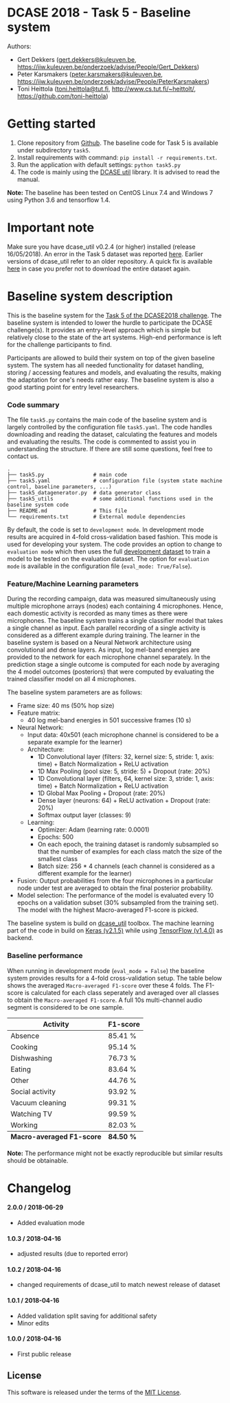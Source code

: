 # DCASE 2018 - Task 5 - Baseline system

Authors:

- Gert Dekkers (<gert.dekkers@kuleuven.be>, <https://iiw.kuleuven.be/onderzoek/advise/People/Gert_Dekkers>)
- Peter Karsmakers (<peter.karsmakers@kuleuven.be>, <https://iiw.kuleuven.be/onderzoek/advise/People/PeterKarsmakers>)
- Toni Heittola (<toni.heittola@tut.fi>, <http://www.cs.tut.fi/~heittolt/>, <https://github.com/toni-heittola>)


Getting started
===============


1. Clone repository from [Github](https://github.com/DCASE-REPO/dcase2018_baseline). The baseline code for Task 5 is available under subdirectory `task5`.
2. Install requirements with command: ``pip install -r requirements.txt``. 
3. Run the application with default settings: ``python task5.py``
4. The code is mainly using the [DCASE util](https://dcase-repo.github.io/dcase_util/) library. It is advised to read the manual.


**Note:** The baseline has been tested on CentOS Linux 7.4 and Windows 7 using Python 3.6 and tensorflow 1.4. 

Important note
==============
Make sure you have dcase\_util v0.2.4 (or higher) installed (release 16/05/2018). An error in the Task 5 dataset was reported [here](https://groups.google.com/forum/#!topic/dcase-discussions/iDh4M-RMy8U). Earlier versions of dcase_util refer to an older repository. A quick fix is available [here](https://www.dropbox.com/s/309gqi58549v7yu/task5_dataset_fix_20180514.zip?dl=0) in case you prefer not to download the entire dataset again.


Baseline system description
==================

This is the baseline system for the [Task 5 of the DCASE2018 challenge](http://dcase.community/challenge2018/task-monitoring-domestic-activities). The baseline system is intended to lower the hurdle to participate the DCASE challenge(s). It provides an entry-level approach which is simple but relatively close to the state of the art systems. High-end performance is left for the challenge participants to find.

Participants are allowed to build their system on top of the given baseline system. The system has all needed functionality for dataset handling, storing / accessing features and models, and evaluating the results, making the adaptation for one's needs rather easy. The baseline system is also a good starting point for entry level researchers.

### Code summary
The file `task5.py` contains the main code of the baseline system and is largely controlled by the configuration file `task5.yaml`. The code handles downloading and reading the dataset, calculating the features and models and evaluating the results. The code is commented to assist you in understanding the structure. If there are still some questions, feel free to contact us. 

    .
    ├── task5.py            	# main code
    ├── task5.yaml         		# configuration file (system state machine control, baseline parameters, ...)
    ├── task5_datagenerator.py  # data generator class
    ├── task5_utils             # some additional functions used in the baseline system code
    ├── README.md               # This file
    └── requirements.txt        # External module dependencies 

By default, the code is set to `development mode`. In development mode results are acquired in 4-fold cross-validation based fashion. This mode is used for developing your system. The code provides an option to change to `evaluation mode` which then uses the full [development dataset](https://zenodo.org/record/1247102) to train a model to be tested on the evaluation dataset. The option for `evaluation mode` is available in the configuration file (`eval_mode: True/False`).


### Feature/Machine Learning parameters

During the recording campaign, data was measured simultaneously using multiple microphone arrays (nodes) each containing 4 microphones.  Hence, each domestic activity is recorded as many times as there were microphones.  The baseline system trains a single classifier model that takes a single channel as input.  Each parallel recording of a single activity is considered as a different example during training. The learner in the baseline system is based on a Neural Network architecture using convolutional and dense layers. As input, log mel-band energies are provided to the network for each microphone channel separately. In the prediction stage a single outcome is computed for each node by averaging the 4 model outcomes (posteriors) that were computed by evaluating the trained classifier model on all 4 microphones.

The baseline system parameters are as follows:

- Frame size: 40 ms (50% hop size)
- Feature matrix: 
	- 40 log mel-band energies in 501 successive frames (10 s)
- Neural Network:
	- Input data: 40x501 (each microphone channel is considered to be a separate example for the learner)
	- Architecture:
		- 1D Convolutional layer (filters: 32, kernel size: 5, stride: 1, axis: time) + Batch Normalization + ReLU activation
		- 1D Max Pooling (pool size: 5, stride: 5) + Dropout (rate: 20%)
		- 1D Convolutional layer (filters, 64, kernel size: 3, stride: 1, axis: time) + Batch Normalization + ReLU activation
		- 1D Global Max Pooling + Dropout (rate: 20%)
		- Dense layer (neurons: 64) + ReLU activation + Dropout (rate: 20%)
		- Softmax output layer (classes: 9)
	- Learning:
		- Optimizer: Adam (learning rate: 0.0001)
		- Epochs: 500
		- On each epoch, the training dataset is randomly subsampled so that the number of examples for each class match the size of the smallest class
		- Batch size: 256 * 4 channels (each channel is considered as a different example for the learner)
- Fusion: Output probabilities from the four microphones in a particular node under test are averaged to obtain the final posterior probability.
- Model selection: The performance of the model is evaluated every 10 epochs on a validation subset (30% subsampled from the training set). The model with the highest Macro-averaged F1-score is picked.

The baseline system is build on [dcase_util](https://github.com/DCASE-REPO/dcase_util) toolbox. The machine learning part of the code in build on [Keras (v2.1.5)](https://keras.io/) while using [TensorFlow (v1.4.0)](https://www.tensorflow.org/) as backend.

### Baseline performance
When running in development mode (`eval_mode = False`) the baseline system provides results for a 4-fold cross-validation setup. The table below shows the averaged `Macro-averaged F1-score` over these 4 folds. The F1-score is calculated for each class seperately and averaged over all classes to obtain the `Macro-averaged F1-score`. A full 10s multi-channel audio segment is considered to be one sample.

<div class="table-responsive col-md-6">
<table class="table table-striped">
    <thead>
        <tr>
            <th>Activity</th>
            <th class="col-md-3">F1-score</th>
        </tr>
    </thead>
    <tbody>
        <tr>
            <td>Absence</td>
            <td>85.41 %</td>
        </tr>
        <tr>
            <td>Cooking</td>
            <td>95.14 %</td>
        </tr>
        <tr>
            <td>Dishwashing</td>
            <td>76.73 %</td>
        </tr>
        <tr>
            <td>Eating</td>
            <td>83.64 %</td>
        </tr>
        <tr>
            <td>Other</td>
            <td>44.76 %</td>
        </tr>  
        <tr>
            <td>Social activity</td>
            <td>93.92 %</td>
        </tr>
        <tr>
            <td>Vacuum cleaning</td>
            <td>99.31 %</td>
        </tr> 
        <tr>
            <td>Watching TV</td>
            <td>99.59 %</td>
        </tr>
        <tr>
            <td>Working</td>
            <td>82.03 %</td>
        </tr>                                                                 
    </tbody>
    <tfoot>
        <tr>
            <td><strong>Macro-averaged F1-score</strong></td>
            <td><strong>84.50 %</strong></td>
        </tr>
    </tfoot>
</table>
</div>
<div class="clearfix"></div>

**Note:** The performance might not be exactly reproducible but similar results should be obtainable.

Changelog
=========
#### 2.0.0 / 2018-06-29

* Added evaluation mode

#### 1.0.3 / 2018-04-16

* adjusted results (due to reported error)

#### 1.0.2 / 2018-04-16

* changed requirements of dcase_util to match newest release of dataset

#### 1.0.1 / 2018-04-16

* Added validation split saving for additional safety
* Minor edits

#### 1.0.0 / 2018-04-16

* First public release

## License

This software is released under the terms of the [MIT License](https://github.com/DCASE-REPO/dcase2018_baseline/blob/master/LICENSE).
